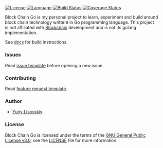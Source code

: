 ## 
[![License](https://img.shields.io/badge/BSD-3--Clause-orange.svg)](LICENSE)
[![Language](https://img.shields.io/badge/Go-1.10-blue.svg)](https://golang.org/)
[![Build Status](https://travis-ci.org/YuriyLisovskiy/blockchain-go.svg?branch=master)](https://travis-ci.org/YuriyLisovskiy/blockchain-go)
[![Coverage Status](https://coveralls.io/repos/github/YuriyLisovskiy/blockchain-go/badge.svg?branch=master)](https://coveralls.io/github/YuriyLisovskiy/blockchain-go?branch=master)

Block Chain Go is my personal project to learn, experiment and build around block chain technology writtent in Go programming language. This project is not affiliated with [Blockchain](https://www.blockchain.com/) development and is not its golang implementation.

See [docs](doc) for build instructions.

### Issues
Read [issue template](.github/ISSUE_TEMPLATE.md) before opening a new issue.

### Contributing
Read [feature request template](.github/FEATURE_REQUEST.md).

### Author
* [Yuriy Lisovskiy](https://github.com/YuriyLisovskiy)

### License
Block Chain Go is licensed under the terms of the [GNU General Public License v3.0](https://opensource.org/licenses/GPL-3.0), see the [LICENSE](LICENSE) file for more information.
